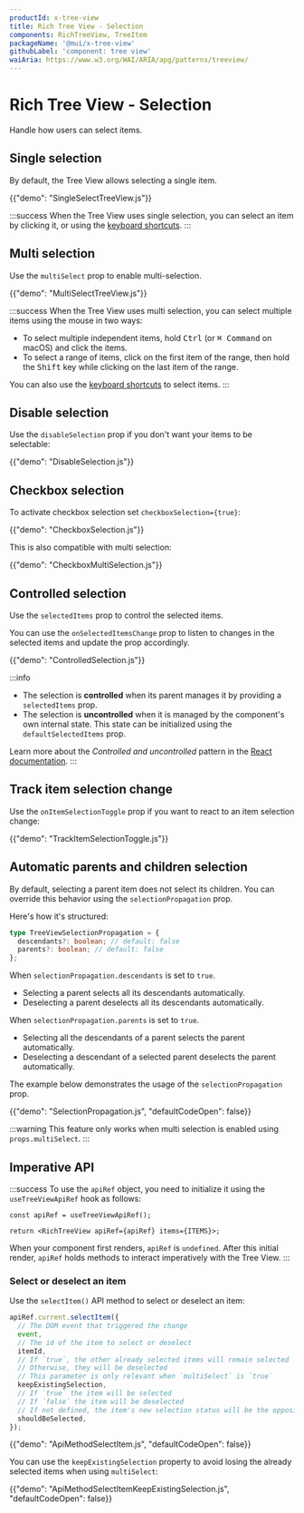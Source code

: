 ```yaml
---
productId: x-tree-view
title: Rich Tree View - Selection
components: RichTreeView, TreeItem
packageName: '@mui/x-tree-view'
githubLabel: 'component: tree view'
waiAria: https://www.w3.org/WAI/ARIA/apg/patterns/treeview/
---
```


# Rich Tree View - Selection

<p class="description">Handle how users can select items.</p>

## Single selection

By default, the Tree View allows selecting a single item.

{{"demo": "SingleSelectTreeView.js"}}

:::success
When the Tree View uses single selection, you can select an item by clicking it,
or using the [keyboard shortcuts](/x/react-tree-view/accessibility/#on-single-select-trees).
:::

## Multi selection

Use the `multiSelect` prop to enable multi-selection.

{{"demo": "MultiSelectTreeView.js"}}

:::success
When the Tree View uses multi selection, you can select multiple items using the mouse in two ways:

- To select multiple independent items, hold <kbd class="key">Ctrl</kbd> (or <kbd class="key">⌘ Command</kbd> on macOS) and click the items.
- To select a range of items, click on the first item of the range, then hold the <kbd class="key">Shift</kbd> key while clicking on the last item of the range.

You can also use the [keyboard shortcuts](/x/react-tree-view/accessibility/#on-multi-select-trees) to select items.
:::

## Disable selection

Use the `disableSelection` prop if you don't want your items to be selectable:

{{"demo": "DisableSelection.js"}}

## Checkbox selection

To activate checkbox selection set `checkboxSelection={true}`:

{{"demo": "CheckboxSelection.js"}}

This is also compatible with multi selection:

{{"demo": "CheckboxMultiSelection.js"}}

## Controlled selection

Use the `selectedItems` prop to control the selected items.

You can use the `onSelectedItemsChange` prop to listen to changes in the selected items and update the prop accordingly.

{{"demo": "ControlledSelection.js"}}

:::info

- The selection is **controlled** when its parent manages it by providing a `selectedItems` prop.
- The selection is **uncontrolled** when it is managed by the component's own internal state. This state can be initialized using the `defaultSelectedItems` prop.

Learn more about the _Controlled and uncontrolled_ pattern in the [React documentation](https://react.dev/learn/sharing-state-between-components#controlled-and-uncontrolled-components).
:::

## Track item selection change

Use the `onItemSelectionToggle` prop if you want to react to an item selection change:

{{"demo": "TrackItemSelectionToggle.js"}}

## Automatic parents and children selection

By default, selecting a parent item does not select its children. You can override this behavior using the `selectionPropagation` prop.

Here's how it's structured:

```ts
type TreeViewSelectionPropagation = {
  descendants?: boolean; // default: false
  parents?: boolean; // default: false
};
```

When `selectionPropagation.descendants` is set to `true`.

- Selecting a parent selects all its descendants automatically.
- Deselecting a parent deselects all its descendants automatically.

When `selectionPropagation.parents` is set to `true`.

- Selecting all the descendants of a parent selects the parent automatically.
- Deselecting a descendant of a selected parent deselects the parent automatically.

The example below demonstrates the usage of the `selectionPropagation` prop.

{{"demo": "SelectionPropagation.js", "defaultCodeOpen": false}}

:::warning
This feature only works when multi selection is enabled using `props.multiSelect`.
:::

## Imperative API

:::success
To use the `apiRef` object, you need to initialize it using the `useTreeViewApiRef` hook as follows:

```tsx
const apiRef = useTreeViewApiRef();

return <RichTreeView apiRef={apiRef} items={ITEMS}>;
```

When your component first renders, `apiRef` is `undefined`.
After this initial render, `apiRef` holds methods to interact imperatively with the Tree View.
:::

### Select or deselect an item

Use the `selectItem()` API method to select or deselect an item:

```ts
apiRef.current.selectItem({
  // The DOM event that triggered the change
  event,
  // The id of the item to select or deselect
  itemId,
  // If `true`, the other already selected items will remain selected
  // Otherwise, they will be deselected
  // This parameter is only relevant when `multiSelect` is `true`
  keepExistingSelection,
  // If `true` the item will be selected
  // If `false` the item will be deselected
  // If not defined, the item's new selection status will be the opposite of its current one
  shouldBeSelected,
});
```

{{"demo": "ApiMethodSelectItem.js", "defaultCodeOpen": false}}

You can use the `keepExistingSelection` property to avoid losing the already selected items when using `multiSelect`:

{{"demo": "ApiMethodSelectItemKeepExistingSelection.js", "defaultCodeOpen": false}}
